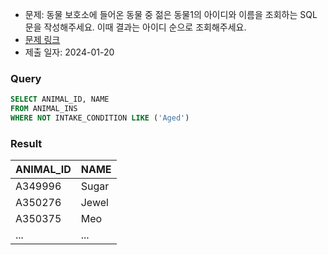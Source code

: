- 문제: 동물 보호소에 들어온 동물 중 젊은 동물1의 아이디와 이름을 조회하는 SQL 문을 작성해주세요. 이때 결과는 아이디 순으로 조회해주세요.
- [문제 링크](https://school.programmers.co.kr/learn/courses/30/lessons/59037)
- 제출 일자: 2024-01-20

### Query

```sql
SELECT ANIMAL_ID, NAME
FROM ANIMAL_INS
WHERE NOT INTAKE_CONDITION LIKE ('Aged')
```

### Result

| ANIMAL_ID | NAME  |
| :-------- | :---- |
| A349996   | Sugar |
| A350276   | Jewel |
| A350375   | Meo   |
| ...       | ...   |
